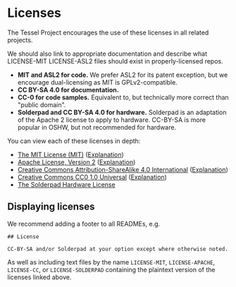# Licenses

The Tessel Project encourages the use of these licenses in all related projects.

We should also link to appropriate documentation and describe what LICENSE-MIT LICENSE-ASL2 files should exist in properly-licensed repos.

* **MIT and ASL2 for code.** We prefer ASL2 for its patent exception, but we encourage dual-licensing as MIT is GPLv2-compatible.
* **CC BY-SA 4.0 for documentation.**
* **CC-0 for code samples.** Equivalent to, but technically more correct than "public domain".
* **Solderpad and CC BY-SA 4.0 for hardware.** Solderpad is an adaptation of the Apache 2 license to apply to hardware. CC-BY-SA is more popular in OSHW, but not recommended for hardware.

You can view each of these licenses in depth:

* [The MIT License (MIT)](http://opensource.org/licenses/MIT) ([Explanation](https://tldrlegal.com/license/mit-license))
* [Apache License, Version 2](http://opensource.org/licenses/Apache-2.0) ([Explanation](https://tldrlegal.com/license/apache-license-2.0-(apache-2.0)))
* [Creative Commons Attribution-ShareAlike 4.0 International](http://creativecommons.org/licenses/by-sa/4.0/legalcode.txt) ([Explanation](https://tldrlegal.com/license/creative-commons-attribution-sharealike-4.0-international-(cc-by-sa-4.0)))
* [Creative Commons CC0 1.0 Universal](http://creativecommons.org/publicdomain/zero/1.0/legalcode.txt) ([Explanation](https://tldrlegal.com/license/creative-commons-cc0-1.0-universal))
* [The Solderpad Hardware License](view-source:http://solderpad.org/licenses/SHL-0.51/#APPENDIX.3A_How_to_apply_this_license_to_your_work)

## Displaying licenses

We recommend adding a footer to all READMEs, e.g.

```
## License

CC-BY-SA and/or Solderpad at your option except where otherwise noted.
```

As well as including text files by the name `LICENSE-MIT`, `LICENSE-APACHE`, `LICENSE-CC`, or `LICENSE-SOLDERPAD` containing the plaintext version of the licenses linked above.

